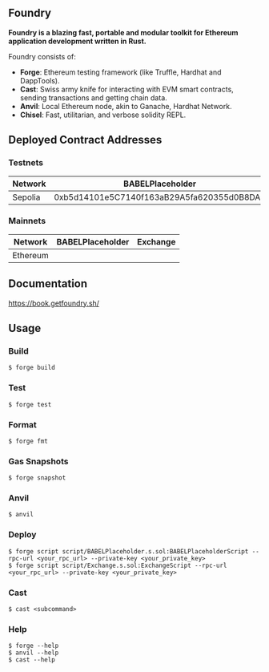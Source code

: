 ## Foundry

**Foundry is a blazing fast, portable and modular toolkit for Ethereum application development written in Rust.**

Foundry consists of:

-   **Forge**: Ethereum testing framework (like Truffle, Hardhat and DappTools).
-   **Cast**: Swiss army knife for interacting with EVM smart contracts, sending transactions and getting chain data.
-   **Anvil**: Local Ethereum node, akin to Ganache, Hardhat Network.
-   **Chisel**: Fast, utilitarian, and verbose solidity REPL.

## Deployed Contract Addresses

### Testnets

| Network | BABELPlaceholder                           | Exchange                                   |
| ------- | ------------------------------------------ | ------------------------------------------ |
| Sepolia | 0xb5d14101e5C7140f163aB29A5fa620355d0B8DA9 | 0x7C6B3363c2cf638f773d475210C55D3aE7519bf6 |

### Mainnets

| Network  | BABELPlaceholder | Exchange |
| -------- | ---------------- | -------- |
| Ethereum |                  |          |

## Documentation

https://book.getfoundry.sh/

## Usage

### Build

```shell
$ forge build
```

### Test

```shell
$ forge test
```

### Format

```shell
$ forge fmt
```

### Gas Snapshots

```shell
$ forge snapshot
```

### Anvil

```shell
$ anvil
```

### Deploy

```shell
$ forge script script/BABELPlaceholder.s.sol:BABELPlaceholderScript --rpc-url <your_rpc_url> --private-key <your_private_key>
$ forge script script/Exchange.s.sol:ExchangeScript --rpc-url <your_rpc_url> --private-key <your_private_key>
```

### Cast

```shell
$ cast <subcommand>
```

### Help

```shell
$ forge --help
$ anvil --help
$ cast --help
```
